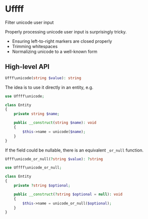# Uffff

Filter unicode user input

Properly processing unicode user input is surprisingly tricky.

-   Ensuring left-to-right markers are closed properly
-   Trimming whitespaces
-   Normalizing unicode to a well-known form

## High-level API

```php
Ufff\unicode(string $value): string
```

The idea is to use it directly in an entity, e.g.

```php
use Uffff\unicode;

class Entity
{
    private string $name;

    public __construct(string $name): void
    {
        $this->name = unicode($name);
    }
}
```

If the field could be nullable, there is an equivalent `_or_null` function.

```php
Ufff\unicode_or_null(?string $value): ?string
```

```php
use Uffff\unicode_or_null;

class Entity
{
    private ?string $optional;

    public __construct(?string $optional = null): void
    {
        $this->name = unicode_or_null($optional);
    }
}
```
